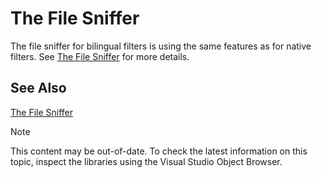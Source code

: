 The File Sniffer
===

The file sniffer for bilingual filters is using the same features as for native filters. See [The File Sniffer](the_file_sniffer.md) for more details.

See Also
--



[The File Sniffer](the_file_sniffer.md)

>[!NOTE]
>
> This content may be out-of-date. To check the latest information on this topic, inspect the libraries using the Visual Studio Object Browser.
